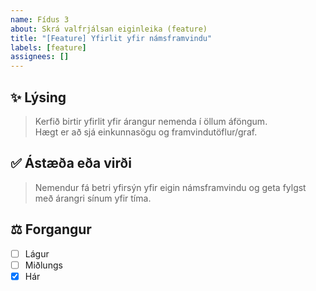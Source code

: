 ```yaml
---
name: Fídus 3
about: Skrá valfrjálsan eiginleika (feature)
title: "[Feature] Yfirlit yfir námsframvindu"
labels: [feature]
assignees: []
---
```


## ✨ Lýsing
> Kerfið birtir yfirlit yfir árangur nemenda í öllum áföngum.  
> Hægt er að sjá einkunnasögu og framvindutöflur/graf.

## ✅ Ástæða eða virði
> Nemendur fá betri yfirsýn yfir eigin námsframvindu og geta fylgst með árangri sínum yfir tíma.

## ⚖️ Forgangur
- [ ] Lágur
- [ ] Miðlungs
- [x] Hár
